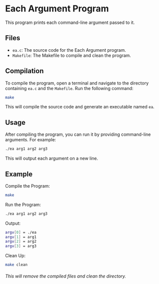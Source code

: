 # Each Argument Program

This program prints each command-line argument passed to it.

## Files

- `ea.c`: The source code for the Each Argument program.
- `Makefile`: The Makefile to compile and clean the program.

## Compilation

To compile the program, open a terminal and navigate to the directory containing `ea.c` and the `Makefile`. Run the following command:

```sh
make
```

This will compile the source code and generate an executable named `ea`.

## Usage

After compiling the program, you can run it by providing command-line arguments. For example:

```sh
./ea arg1 arg2 arg3
```

This will output each argument on a new line.

## Example

Compile the Program:

```sh
make
```

Run the Program:

```sh
./ea arg1 arg2 arg3
```

Output:

```sh
argv[0] = ./ea
argv[1] = arg1
argv[2] = arg2
argv[3] = arg3
```

Clean Up:

```sh
make clean
```
###### This will remove the compiled files and clean the directory.

